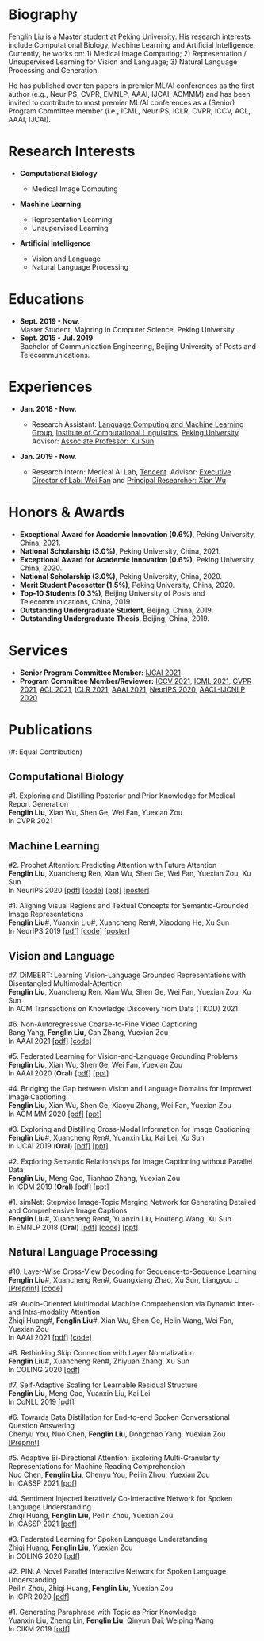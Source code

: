 # Biography
Fenglin Liu is a Master student at Peking University. His research interests include Computational Biology, Machine Learning and Artificial Intelligence. Currently, he works on: 1) Medical Image Computing; 2) Representation / Unsupervised Learning for Vision and Language; 3) Natural Language Processing and Generation.

He has published over ten papers in premier ML/AI conferences as the first author (e.g., NeurIPS, CVPR, EMNLP, AAAI, IJCAI, ACMMM) and has been invited to contribute to most premier ML/AI conferences as a (Senior) Program Committee member (i.e., ICML, NeurIPS, ICLR, CVPR, ICCV, ACL, AAAI, IJCAI).

# Research Interests
* **Computational Biology**
  * Medical Image Computing  

* **Machine Learning**
  * Representation Learning
  * Unsupervised Learning

* **Artificial Intelligence**
  * Vision and Language  
  * Natural Language Processing
  
# Educations
- **Sept. 2019 - Now.**  
  Master Student, Majoring in Computer Science, Peking University.  
- **Sept. 2015 - Jul. 2019**  
  Bachelor of Communication Engineering, Beijing University of Posts and Telecommunications.

# Experiences
* **Jan. 2018 - Now.**  
  * Research Assistant: [Language Computing and Machine Learning Group](http://lanco.pku.edu.cn/), [Institute of Computational Linguistics](http://icl.pku.edu.cn/), [Peking University](http://www.pku.edu.cn/). Advisor: [Associate Professor: Xu Sun](http://xusun.org/)

* **Jan. 2019 - Now.**  
  * Research Intern: Medical AI Lab, [Tencent](https://www.tencent.com/). Advisor: [Executive Director of Lab: Wei Fan](https://scholar.google.com/citations?user=QvAC0OEAAAAJ) and [Principal Researcher: Xian Wu](https://scholar.google.com/citations?user=lslB5jkAAAAJ)

# Honors & Awards
* **Exceptional Award for Academic Innovation (0.6%)**, Peking University, China, 2021.
* **National Scholarship (3.0%)**, Peking University, China, 2021.
* **Exceptional Award for Academic Innovation (0.6%)**, Peking University, China, 2020.
* **National Scholarship (3.0%)**, Peking University, China, 2020.
* **Merit Student Pacesetter (1.5%)**, Peking University, China, 2020.
* **Top-10 Students (0.3%)**, Beijing University of Posts and Telecommunications, China, 2019.
* **Outstanding Undergraduate Student**, Beijing, China, 2019.
* **Outstanding Undergraduate Thesis**, Beijing, China, 2019.

# Services
* **Senior Program Committee Member:** [IJCAI 2021](https://ijcai-21.org/)  
* **Program Committee Member/Reviewer:** [ICCV 2021](http://iccv2021.thecvf.com/), [ICML 2021](https://icml.cc/Conferences/2021), [CVPR 2021](http://cvpr2021.thecvf.com/), [ACL 2021](https://2021.aclweb.org/), [ICLR 2021](https://iclr.cc/Conferences/2021/), [AAAI 2021](https://aaai.org/Conferences/AAAI-21/), [NeurIPS 2020](https://nips.cc/Conferences/2020), [AACL-IJCNLP 2020](http://aacl2020.org)  

# Publications
(#: Equal Contribution)
## Computational Biology    
  #1. Exploring and Distilling Posterior and Prior Knowledge for Medical Report Generation  
  **Fenglin Liu**, Xian Wu, Shen Ge, Wei Fan, Yuexian Zou  
  In CVPR 2021  

## Machine Learning
  #2. Prophet Attention: Predicting Attention with Future Attention  
  **Fenglin Liu**, Xuancheng Ren, Xian Wu, Shen Ge, Wei Fan, Yuexian Zou, Xu Sun  
  In NeurIPS 2020 [[pdf]](https://proceedings.neurips.cc/paper/2020/file/13fe9d84310e77f13a6d184dbf1232f3-Paper.pdf) [[code]](https://github.com/fenglinliu2022fall/ProphetAttention) [[ppt]](https://github.com/fenglinliu2022fall/Slides-Posters/blob/master/NeurIPS2020_ProphetAttention_slides.pptx) [[poster]](https://github.com/fenglinliu2022fall/Slides-Posters/blob/master/NeurIPS2020_ProphetAttention_poster.pdf)  
  
  #1. Aligning Visual Regions and Textual Concepts for Semantic-Grounded Image Representations  
  **Fenglin Liu**#, Yuanxin Liu#, Xuancheng Ren#, Xiaodong He, Xu Sun  
  In NeurIPS 2019 [[pdf]](https://papers.nips.cc/paper/8909-aligning-visual-regions-and-textual-concepts-for-semantic-grounded-image-representations.pdf) [[code]](https://github.com/fenglinliu2022fall/MIA) [[poster]](https://github.com/fenglinliu2022fall/MIA/blob/master/NeurIPS2019_MIA_poster.pdf)
  
## Vision and Language
  #7. DiMBERT: Learning Vision-Language Grounded Representations with Disentangled Multimodal-Attention  
  **Fenglin Liu**, Xuancheng Ren, Xian Wu, Shen Ge, Wei Fan, Yuexian Zou, Xu Sun  
  In ACM Transactions on Knowledge Discovery from Data (TKDD) 2021  

  #6. Non-Autoregressive Coarse-to-Fine Video Captioning  
  Bang Yang, **Fenglin Liu**, Can Zhang, Yuexian Zou  
  In AAAI 2021 [[pdf]](http://web.pkusz.edu.cn/adsp/files/2020/12/405.YangB_.pdf) [[code]](https://github.com/yangbang18/Non-Autoregressive-Video-Captioning)  

  #5. Federated Learning for Vision-and-Language Grounding Problems  
  **Fenglin Liu**, Xian Wu, Shen Ge, Wei Fan, Yuexian Zou  
  In AAAI 2020 (**Oral**) [[pdf]](https://ojs.aaai.org//index.php/AAAI/article/view/6824) [[ppt]](https://github.com/fenglinliu2022fall/Slides-Posters/blob/master/AAAI2020-Federated_Learning-slides.pptx) 

  #4. Bridging the Gap between Vision and Language Domains for Improved Image Captioning  
  **Fenglin Liu**, Xian Wu, Shen Ge, Xiaoyu Zhang, Wei Fan, Yuexian Zou  
  In ACM MM 2020 [[pdf]](https://dl.acm.org/doi/pdf/10.1145/3394171.3414004) [[ppt]](https://github.com/fenglinliu2022fall/Slides-Posters/blob/master/ACMMM2020-Bridging-slides.pptx)  

  #3. Exploring and Distilling Cross-Modal Information for Image Captioning  
  **Fenglin Liu**#, Xuancheng Ren#, Yuanxin Liu, Kai Lei, Xu Sun  
  In IJCAI 2019 (**Oral**) [[pdf]](https://www.ijcai.org/proceedings/2019/708) [[ppt]](https://github.com/fenglinliu2022fall/Slides-Posters/blob/master/GLIED-IJCAI2019-slides.pptx)  

  #2. Exploring Semantic Relationships for Image Captioning without Parallel Data  
  **Fenglin Liu**, Meng Gao, Tianhao Zhang, Yuexian Zou  
  In ICDM 2019 (**Oral**) [[pdf]](https://ieeexplore.ieee.org/document/8970902) [[ppt]](https://github.com/fenglinliu2022fall/Slides-Posters/blob/master/Unpaired_Image_Captioning-ICDM2019-slides.pptx)
  
  #1. simNet: Stepwise Image-Topic Merging Network for Generating Detailed and Comprehensive Image Captions  
  **Fenglin Liu**#, Xuancheng Ren#, Yuanxin Liu, Houfeng Wang, Xu Sun  
  In EMNLP 2018 (**Oral**) [[pdf]](http://aclweb.org/anthology/D18-1013) [[code]](https://github.com/lancopku/simNet) [[ppt]](https://github.com/fenglinliu2022fall/Slides-Posters/blob/master/simNet-EMNLP2018-slides.pptx)  

## Natural Language Processing
  #10. Layer-Wise Cross-View Decoding for Sequence-to-Sequence Learning  
  **Fenglin Liu**#, Xuancheng Ren#, Guangxiang Zhao, Xu Sun, Liangyou Li  
  [[Preprint]](https://arxiv.org/abs/2005.08081) [[code]](https://github.com/fenglinliu2022fall/CVD)   
  
  #9. Audio-Oriented Multimodal Machine Comprehension via Dynamic Inter- and Intra-modality Attention  
  Zhiqi Huang#, **Fenglin Liu**#, Xian Wu, Shen Ge, Helin Wang, Wei Fan, Yuexian Zou  
  In AAAI 2021 [[pdf]](http://web.pkusz.edu.cn/adsp/files/2021/01/AAAI.HuangZ.pdf) [[code]](https://github.com/mazicwong/AOM-MC)  
  
  #8. Rethinking Skip Connection with Layer Normalization  
  **Fenglin Liu**#, Xuancheng Ren#, Zhiyuan Zhang, Xu Sun  
  In COLING 2020 [[pdf]](https://www.aclweb.org/anthology/2020.coling-main.320/)

  #7. Self-Adaptive Scaling for Learnable Residual Structure  
  **Fenglin Liu**, Meng Gao, Yuanxin Liu, Kai Lei  
  In CoNLL 2019 [[pdf]](https://www.aclweb.org/anthology/K19-1080/)
  
  #6. Towards Data Distillation for End-to-end Spoken Conversational Question Answering  
  Chenyu You, Nuo Chen, **Fenglin Liu**, Dongchao Yang, Yuexian Zou  
  [[Preprint]](https://arxiv.org/pdf/2010.08923.pdf)  

  #5. Adaptive Bi-Directional Attention: Exploring Multi-Granularity Representations for Machine Reading Comprehension  
  Nuo Chen, **Fenglin Liu**, Chenyu You, Peilin Zhou, Yuexian Zou  
  In ICASSP 2021 [[pdf]](http://web.pkusz.edu.cn/adsp/files/2021/03/%E9%99%88%E8%AF%BAICASSP2021-ADAPTIVE-BI-DIRECTIONAL-.pdf)  
  
  #4. Sentiment Injected Iteratively Co-Interactive Network for Spoken Language Understanding  
  Zhiqi Huang, **Fenglin Liu**, Peilin Zhou, Yuexian Zou  
  In ICASSP 2021 [[pdf]](http://web.pkusz.edu.cn/adsp/files/2021/03/%E9%BB%84%E8%8A%9D%E7%90%AAICASSP2021.pdf)  
  
  #3. Federated Learning for Spoken Language Understanding  
  Zhiqi Huang, **Fenglin Liu**, Yuexian Zou  
  In COLING 2020 [[pdf]](https://www.aclweb.org/anthology/2020.coling-main.310/)  
  
  #2. PIN: A Novel Parallel Interactive Network for Spoken Language Understanding  
  Peilin Zhou, Zhiqi Huang, **Fenglin Liu**, Yuexian Zou  
  In ICPR 2020 [[pdf]](https://arxiv.org/pdf/2009.13431.pdf)  
  
  #1. Generating Paraphrase with Topic as Prior Knowledge  
  Yuanxin Liu, Zheng Lin, **Fenglin Liu**, Qinyun Dai, Weiping Wang  
  In CIKM 2019 [[pdf]](https://dl.acm.org/doi/10.1145/3357384.3358102)  
